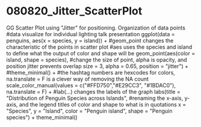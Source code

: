 # 080820_Jitter_ScatterPlot
GG Scatter Plot using "Jitter" for positioning. Organization of data points
#data visualize for individual lighting talk presentation
ggplot(data = penguins, aes(x = species, y = island)) +
  #geom_point changes the characteristic of the points in scatter plot
  #aes uses the species and island to define what the output of color and shape will be
  geom_point(aes(color = island, 
                 shape = species),
             #change the size of point, alpha is opacity, and position jitter prevents overlap
             size = 3,
             alpha = 0.65, 
             position = "jitter") +
  #theme_minimal() +
  #the hashtag numbers are hexcodes for colors, na.translate = F is a clever way of removing the NA count
  scale_color_manual(values = c("#FFD750","#E29CC3", "#1BDAC0"), 
                     na.translate = F) +
  #lab(...) changes the labels of the graph
  labs(title = "Distribution of Penguin Species across Islands",
       #renaming the x-axis, y-axis, and the legend titles of color and shape to what is in quotations
       x = "Species",
       y = "Island",
       color = "Penguin island",
       shape = "Penguin species") +
  theme_minimal()
